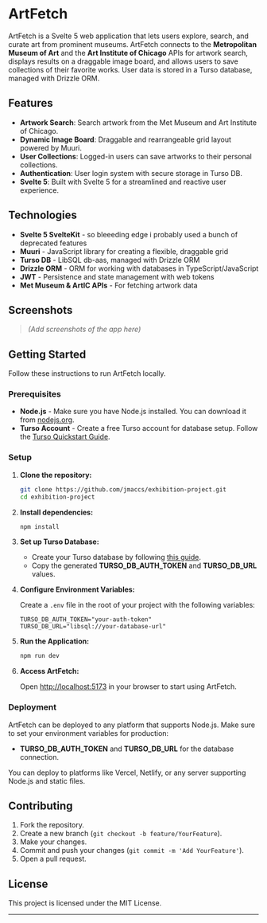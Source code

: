 # ArtFetch

ArtFetch is a Svelte 5 web application that lets users explore, search, and curate art from prominent museums. ArtFetch connects to the **Metropolitan Museum of Art** and the **Art Institute of Chicago** APIs for artwork search, displays results on a draggable image board, and allows users to save collections of their favorite works. User data is stored in a Turso database, managed with Drizzle ORM.

## Features

- **Artwork Search**: Search artwork from the Met Museum and Art Institute of Chicago.
- **Dynamic Image Board**: Draggable and rearrangeable grid layout powered by Muuri.
- **User Collections**: Logged-in users can save artworks to their personal collections.
- **Authentication**: User login system with secure storage in Turso DB.
- **Svelte 5**: Built with Svelte 5 for a streamlined and reactive user experience.

## Technologies

- **Svelte 5 SvelteKit** - so bleeeding edge i probably used a bunch of deprecated features
- **Muuri** - JavaScript library for creating a flexible, draggable grid
- **Turso DB** - LibSQL db-aas, managed with Drizzle ORM
- **Drizzle ORM** - ORM for working with databases in TypeScript/JavaScript
- **JWT** - Persistence and state management with web tokens
- **Met Museum & ArtIC APIs** - For fetching artwork data

## Screenshots

> *(Add screenshots of the app here)*

## Getting Started

Follow these instructions to run ArtFetch locally.

### Prerequisites

- **Node.js** - Make sure you have Node.js installed. You can download it from [nodejs.org](https://nodejs.org/).
- **Turso Account** - Create a free Turso account for database setup. Follow the [Turso Quickstart Guide](https://docs.turso.tech/quickstart).

### Setup

1. **Clone the repository:**

    ```bash
    git clone https://github.com/jmaccs/exhibition-project.git
    cd exhibition-project
    ```

2. **Install dependencies:**

    ```bash
    npm install
    ```

3. **Set up Turso Database:**

    - Create your Turso database by following [this guide](https://docs.turso.tech/quickstart).
    - Copy the generated **TURSO_DB_AUTH_TOKEN** and **TURSO_DB_URL** values.

4. **Configure Environment Variables:**

    Create a `.env` file in the root of your project with the following variables:

    ```plaintext
    TURSO_DB_AUTH_TOKEN="your-auth-token"
    TURSO_DB_URL="libsql://your-database-url"
    ```

5. **Run the Application:**

    ```bash
    npm run dev
    ```

6. **Access ArtFetch:**

    Open [http://localhost:5173](http://localhost:5173) in your browser to start using ArtFetch.

### Deployment

ArtFetch can be deployed to any platform that supports Node.js. Make sure to set your environment variables for production:

- **TURSO_DB_AUTH_TOKEN** and **TURSO_DB_URL** for the database connection.

You can deploy to platforms like Vercel, Netlify, or any server supporting Node.js and static files.

## Contributing

1. Fork the repository.
2. Create a new branch (`git checkout -b feature/YourFeature`).
3. Make your changes.
4. Commit and push your changes (`git commit -m 'Add YourFeature'`).
5. Open a pull request.

## License

This project is licensed under the MIT License.

---


